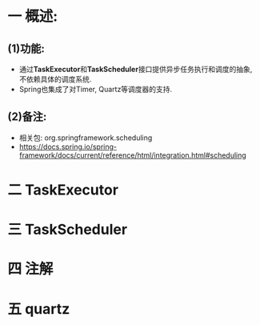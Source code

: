 # 一 概述:
## (1)功能:
- 通过**TaskExecutor**和**TaskScheduler**接口提供异步任务执行和调度的抽象, 不依赖具体的调度系统.
- Spring也集成了对Timer, Quartz等调度器的支持.

## (2)备注:
- 相关包: org.springframework.scheduling
- https://docs.spring.io/spring-framework/docs/current/reference/html/integration.html#scheduling

# 二 TaskExecutor

# 三 TaskScheduler

# 四 注解

# 五 quartz
